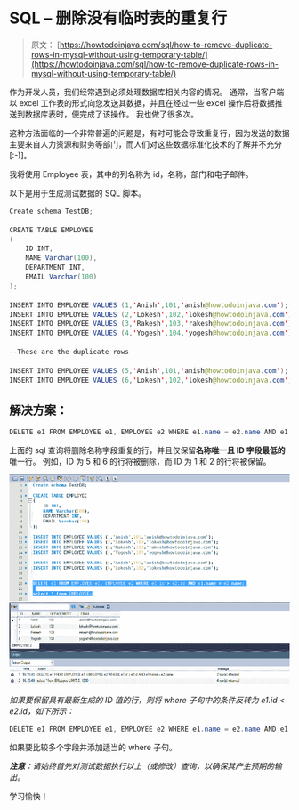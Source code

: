 # SQL – 删除没有临时表的重复行

> 原文： [https://howtodoinjava.com/sql/how-to-remove-duplicate-rows-in-mysql-without-using-temporary-table/](https://howtodoinjava.com/sql/how-to-remove-duplicate-rows-in-mysql-without-using-temporary-table/)

作为开发人员，我们经常遇到必须处理数据库相关内容的情况。 通常，当客户端以 excel 工作表的形式向您发送其数据，并且在经过一些 excel 操作后将数据推送到数据库表时，便完成了该操作。 我也做了很多次。

这种方法面临的一个非常普遍的问题是，有时可能会导致重复行，因为发送的数据主要来自人力资源和财务等部门，而人们对这些数据标准化技术的了解并不充分[:-)]。

我将使用 Employee 表，其中的列名称为 id，名称，部门和电子邮件。

以下是用于生成测试数据的 SQL 脚本。

```java
Create schema TestDB;

CREATE TABLE EMPLOYEE
(
    ID INT,
    NAME Varchar(100),
    DEPARTMENT INT,
    EMAIL Varchar(100)
);

INSERT INTO EMPLOYEE VALUES (1,'Anish',101,'anish@howtodoinjava.com');
INSERT INTO EMPLOYEE VALUES (2,'Lokesh',102,'lokesh@howtodoinjava.com');
INSERT INTO EMPLOYEE VALUES (3,'Rakesh',103,'rakesh@howtodoinjava.com');
INSERT INTO EMPLOYEE VALUES (4,'Yogesh',104,'yogesh@howtodoinjava.com');

--These are the duplicate rows

INSERT INTO EMPLOYEE VALUES (5,'Anish',101,'anish@howtodoinjava.com');
INSERT INTO EMPLOYEE VALUES (6,'Lokesh',102,'lokesh@howtodoinjava.com');
```

## **解决方案：**

```java
DELETE e1 FROM EMPLOYEE e1, EMPLOYEE e2 WHERE e1.name = e2.name AND e1.id > e2.id;
```

上面的 sql 查询将删除名称字段重复的行，并且仅保留**名称唯一且 ID 字段最低的**唯一行。 例如，ID 为 5 和 6 的行将被删除，而 ID 为 1 和 2 的行将被保留。

[![delete-duplicate-rows-in-mysql](img/47ddfb39186adc25818486adfab58c83.png)](https://howtodoinjava.files.wordpress.com/2013/01/delete-duplicate-rows-in-mysql.png)

*如果要保留具有最新生成的 ID 值的行，则将 where 子句中的条件反转为 e1.id < e2.id，如下所示：*

```java
DELETE e1 FROM EMPLOYEE e1, EMPLOYEE e2 WHERE e1.name = e2.name AND e1.id > e2.id;
```

如果要比较多个字段并添加适当的 where 子句。

***注意**：请始终首先对测试数据执行以上（或修改）查询，以确保其产生预期的输出。*

学习愉快！
